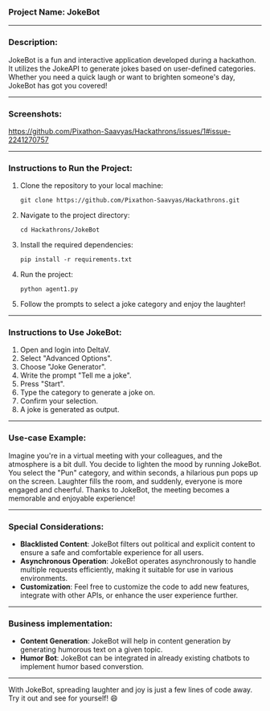 ### Project Name: JokeBot

---

### Description:
JokeBot is a fun and interactive application developed during a hackathon. It utilizes the JokeAPI to generate jokes based on user-defined categories. Whether you need a quick laugh or want to brighten someone's day, JokeBot has got you covered!

---
### Screenshots:
https://github.com/Pixathon-Saavyas/Hackathrons/issues/1#issue-2241270757

---

### Instructions to Run the Project:

1. Clone the repository to your local machine:

   ```
   git clone https://github.com/Pixathon-Saavyas/Hackathrons.git
   ```

2. Navigate to the project directory:

   ```
   cd Hackathrons/JokeBot
   ```

3. Install the required dependencies:

   ```
   pip install -r requirements.txt
   ```

4. Run the project:

   ```
   python agent1.py
   ```

5. Follow the prompts to select a joke category and enjoy the laughter!

---

### Instructions to Use JokeBot:

1. Open and login into DeltaV.
2. Select "Advanced Options".
3. Choose "Joke Generator".
4. Write the prompt "Tell me a joke".
5. Press "Start".
6. Type the category to generate a joke on.
7. Confirm your selection.
8. A joke is generated as output.

---

### Use-case Example:

Imagine you're in a virtual meeting with your colleagues, and the atmosphere is a bit dull. You decide to lighten the mood by running JokeBot. You select the "Pun" category, and within seconds, a hilarious pun pops up on the screen. Laughter fills the room, and suddenly, everyone is more engaged and cheerful. Thanks to JokeBot, the meeting becomes a memorable and enjoyable experience!

---

### Special Considerations:

- **Blacklisted Content**: JokeBot filters out political and explicit content to ensure a safe and comfortable experience for all users.
- **Asynchronous Operation**: JokeBot operates asynchronously to handle multiple requests efficiently, making it suitable for use in various environments.
- **Customization**: Feel free to customize the code to add new features, integrate with other APIs, or enhance the user experience further.

---
### Business implementation:
- **Content Generation**: JokeBot will help in content generation by generating humorous text on a given topic.
- **Humor Bot**: JokeBot can be integrated  in already existing chatbots to implement humor based converstion.
---

With JokeBot, spreading laughter and joy is just a few lines of code away. Try it out and see for yourself! 😄
